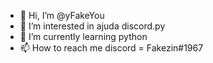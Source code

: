- 👋 Hi, I’m @yFakeYou
- 👀 I’m interested in  ajuda discord.py
- 🌱 I’m currently learning  python
- 📫 How to reach me  discord = Fakezin#1967

<!---
yFakeYou/yFakeYou is a ✨ special ✨ repository because its `README.md` (this file) appears on your GitHub profile.
You can click the Preview link to take a look at your changes.
--->
